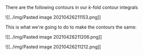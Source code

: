 There are the following contours in our $k$-fold contour integrals

![[../img/Pasted image 20210426211153.png]]

This is what we're going to do to make the contours the same:

![[../img/Pasted image 20210426211206.png]]

![[../img/Pasted image 20210426211212.png]]
